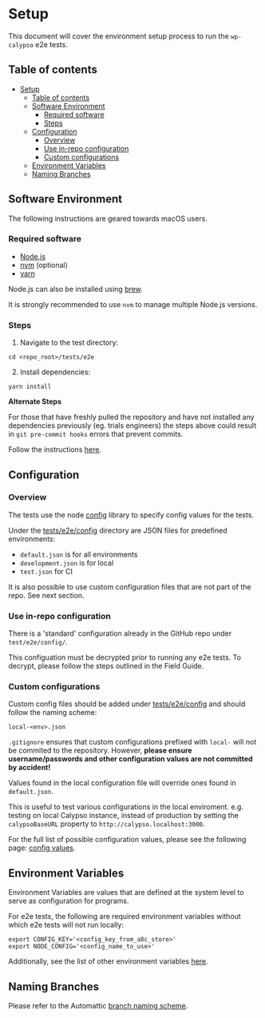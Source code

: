 # Setup

This document will cover the environment setup process to run the `wp-calypso` e2e tests.

## Table of contents
<!-- TOC -->

- [Setup](#setup)
    - [Table of contents](#table-of-contents)
    - [Software Environment](#software-environment)
        - [Required software](#required-software)
        - [Steps](#steps)
    - [Configuration](#configuration)
        - [Overview](#overview)
        - [Use in-repo configuration](#use-in-repo-configuration)
        - [Custom configurations](#custom-configurations)
    - [Environment Variables](#environment-variables)
    - [Naming Branches](#naming-branches)

<!-- /TOC -->

## Software Environment

The following instructions are geared towards macOS users.

### Required software

* [Node.js](https://nodejs.org/en/download/package-manager/#macos)
* [nvm](https://github.com/nvm-sh/nvm#installing-and-updating) (optional)
* [yarn](https://classic.yarnpkg.com/en/docs/install/#mac-stable)

Node.js can also be installed using [brew](https://nodejs.dev/learn/how-to-install-nodejs).

It is strongly recommended to use `nvm` to manage multiple Node.js versions.

### Steps

1. Navigate to the test directory:

```
cd <repo_root>/tests/e2e
```

2. Install dependencies:

```
yarn install
```

**Alternate Steps**

For those that have freshly pulled the repository and have not installed any dependencies previously (eg. trials engineers) the steps above could result in `git pre-commit hooks` errors that prevent commits.

Follow the instructions [here](docs/troubleshooting_debugging.md#git-pre-commit-hookhusky).

## Configuration

### Overview

The tests use the node [config](https://www.npmjs.com/package/config) library to specify config values for the tests.

Under the [tests/e2e/config](test/e2e/config) directory are JSON files for predefined environments:

* `default.json` is for all environments
* `development.json` is for local
* `test.json` for CI

It is also possible to use custom configuration files that are not part of the repo. See next section.

### Use in-repo configuration

There is a 'standard' configuration already in the GitHub repo under `test/e2e/config/`.

This configuation must be decrypted prior to running any e2e tests. To decrypt, please follow the steps outlined in the Field Guide.

### Custom configurations

Custom config files should be added under [tests/e2e/config](test/e2e/config) and should follow the naming scheme: 

```
local-<env>.json
```

`.gitignore` ensures that custom configurations prefixed with `local-` will not be commited to the repository. However, **please ensure username/passwords and other configuration values are not committed by accident!**

Values found in the local configuration file will override ones found in `default.json`. 

This is useful to test various configurations in the local enviroment.
e.g. testing on local Calypso instance, instead of production by setting the `calypsoBaseURL` property to `http://calypso.localhost:3000`.

For the full list of possible configuration values, please see the following page: [config values](docs/config_values.md).

## Environment Variables

Environment Variables are values that are defined at the system level to serve as configuration for programs.

For e2e tests, the following are required environment variables without which e2e tests will not run locally:

```
export CONFIG_KEY='<config_key_from_a8c_store>'
export NODE_CONFIG='<config_name_to_use>'
```

Additionally, see the list of other environment variables [here](docs/environment_variables.md).

## Naming Branches

Please refer to the Automattic [branch naming scheme](https://github.com/Automattic/wp-calypso/blob/HEAD/docs/git-workflow.md#branch-naming-scheme).
